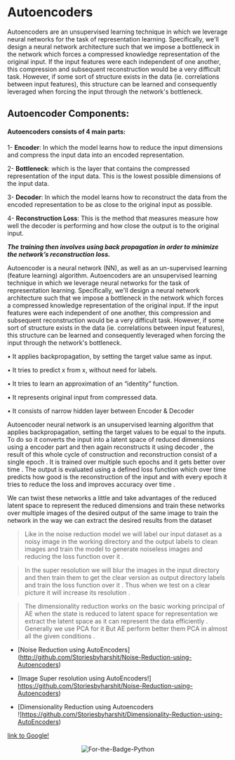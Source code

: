 # Autoencoders

Autoencoders are an unsupervised learning technique in which we leverage neural networks for the task of representation learning.
Specifically, we'll design a neural network architecture such that we impose a bottleneck in the network which forces a compressed knowledge representation of the original input. 
If the input features were each independent of one another, this compression and subsequent reconstruction would be a very difficult task. 
However, if some sort of structure exists in the data (ie. correlations between input features), this structure can be learned and consequently leveraged when 
forcing the input through the network's bottleneck.

## Autoencoder Components:
#### Autoencoders consists of 4 main parts:

1- **Encoder**: In which the model learns how to reduce the input dimensions and compress the input data into an encoded representation.

2- **Bottleneck**: which is the layer that contains the compressed representation of the input data. This is the lowest possible dimensions of the input data.

3- **Decoder**: In which the model learns how to reconstruct the data from the encoded representation to be as close to the original input as possible.

4- **Reconstruction Loss**: This is the method that measures measure how well the decoder is performing and how close the output is to the original input.

_**The training then involves using back propagation in order to minimize the network’s reconstruction loss.**_


Autoencoder is a neural network (NN), as well as an un-supervised learning (feature learning)
algorithm. Autoencoders are an unsupervised learning technique in which we leverage neural
networks for the task of representation learning. Specifically, we'll design a neural network
architecture such that we impose a bottleneck in the network which forces a compressed
knowledge representation of the original input. If the input features were each independent of
one another, this compression and subsequent reconstruction would be a very difficult task.
However, if some sort of structure exists in the data (ie. correlations between input features), this
structure can be learned and consequently leveraged when forcing the input through the
network's bottleneck.

• It applies backpropagation, by setting the target value same as input.

• It tries to predict x from x, without need for labels.

• It tries to learn an approximation of an “identity” function.

• It represents original input from compressed data.

• It consists of narrow hidden layer between Encoder & Decoder







Autoencoder neural network is an unsupervised learning algorithm that applies backpropagation,
setting the target values to be equal to the inputs.
To do so it converts the input into a latent space of reduced dimensions using a encoder part and
then again reconstructs it using decoder , the result of this whole cycle of construction and
reconstruction consist of a single epoch . It is trained over multiple such epochs and it gets better
over time .
The output is evaluated using a defined loss function which over time predicts how good is the
reconstruction of the input and with every epoch it tries to reduce the loss and improves accuracy
over time . 

We can twist these networks a little and take advantages of the reduced latent space to represent
the reduced dimensions and train these networks over multiple images of the desired output of
the same image to train the network in the way we can extract the desired results from the dataset



> Like in the noise reduction model we will label our input dataset as a noisy image in the working directory and the output labels to clean images and train the model to generate noiseless images and reducing the loss function over it .

> In the super resolution we will blur the images in the input directory and then train them to get the clear version as output directory labels and train the loss function over it . Thus when we test on a clear picture it will increase its resolution .

> The dimensionality reduction works on the basic working principal of AE when the state is reduced to latent space for representation we extract the latent space as it can represent the data efficiently . Generally we use PCA for it But AE perform better them PCA in almost all the given conditions . 



* [Noise Reduction using AutoEncoders] (http://github.com/Storiesbyharshit/Noise-Reduction-using-Autoencoders)


* [Image Super resolution using AutoEncoders!] https://github.com/Storiesbyharshit/Noise-Reduction-using-Autoencoders)


* [Dimensionality Reduction using Autoencoders !]https://github.com/Storiesbyharshit/Dimensionality-Reduction-using-AutoEncoders) 


 [link to Google!](http://google.com)


<p align="center">
  <img alt="For-the-Badge-Python" src="http://ForTheBadge.com/images/badges/made-with-python.svg">
  
</p>
